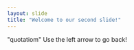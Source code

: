 ```yaml
---
layout: slide
title: "Welcome to our second slide!"
---
```

"quotatiom"
Use the left arrow to go back!
